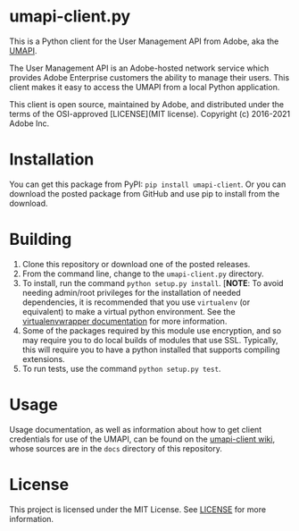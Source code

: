 # umapi-client.py

This is a Python client for the User Management API from Adobe, aka the
[UMAPI](https://www.adobe.io/products/usermanagement/docs/gettingstarted.html).

The User Management API is an Adobe-hosted network service 
which provides Adobe Enterprise customers the ability to manage their users.  This
client makes it easy to access the UMAPI from a local Python application.

This client is open source, maintained by Adobe, and distributed under the terms
of the OSI-approved [LICENSE](MIT license).  Copyright (c) 2016-2021 Adobe Inc.

# Installation

You can get this package from PyPI: `pip install umapi-client`.
Or you can download the posted package from GitHub and use pip
to install from the download.

# Building

1. Clone this repository or download one of the posted releases.
2. From the command line, change to the `umapi-client.py` directory.
3. To install, run the command `python setup.py install`.
[**NOTE**: To avoid needing admin/root privileges for the installation
of needed dependencies,
it is recommended that you use `virtualenv` (or equivalent)
to make a virtual python environment.  See the
[virtualenvwrapper documentation](http://virtualenvwrapper.readthedocs.io/en/latest/index.html)
for more information.
4. Some of the packages required by this module use encryption, and so may
require you to do local builds of modules that use SSL.  Typically, this
will require you to have a python installed that supports compiling
extensions.
5. To run tests, use the command `python setup.py test`.

# Usage

Usage documentation, as well as information about how to get client
credentials for use of the UMAPI, can be found on the
[umapi-client wiki](https://adobe-apiplatform.github.io/umapi-client.py/),
whose sources are in the `docs` directory of this repository.

# License

This project is licensed under the MIT License. See [LICENSE](LICENSE) for more information.

